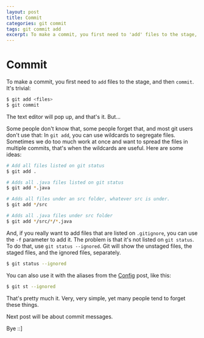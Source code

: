 ```yaml
---
layout: post
title: Commit
categories: git commit
tags: git commit add
excerpt: To make a commit, you first need to 'add' files to the stage, and then 'commit'. It's trivial: ...
---
```

# Commit

To make a commit, you first need to `add` files to the stage, and then `commit`. It's trivial:

``` bash
$ git add <files>
$ git commit
```

The text editor will pop up, and that's it.
But...

Some people don't know that, some people forget that, and most git users don't use that: In `git add`, you can use wildcards to segregate files. Sometimes we do too much work at once and want to spread the files in multiple commits, that's when the wildcards are useful. Here are some ideas:

``` bash
# Add all files listed on git status
$ git add .

# Adds all .java files listed on git status
$ git add *.java

# Adds all files under an src folder, whatever src is under.
$ git add */src

# Adds all .java files under src folder
$ git add */src/*/*.java
```

And, if you really want to add files that are listed on `.gitignore`, you can use the `-f` parameter to add it. The problem is that it's not listed on `git status`. To do that, use `git status --ignored`. Git will show the unstaged files, the staged files, and the ignored files, separately.

``` bash
$ git status --ignored
```

You can also use it with the aliases from the [Config](https://nipanga.github.io/2017/04/03/config.html) post, like this:

``` bash
$ git st --ignored
```

That's pretty much it. Very, very simple, yet many people tend to forget these things.

Next post will be about commit messages.


Bye ::]
